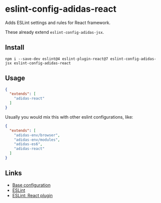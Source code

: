 # eslint-config-adidas-react

Adds ESLint settings and rules for React framework.

These already extend `eslint-config-adidas-jsx`.

## Install

```
npm i --save-dev eslint@4 eslint-plugin-react@7 eslint-config-adidas-jsx eslint-config-adidas-react
```

## Usage

```json
{
  "extends": [
    "adidas-react"
  ]
}
```

Usually you would mix this with other eslint configurations, like:

```json
{
  "extends": [
    "adidas-env/browser",
    "adidas-env/modules",
    "adidas-es6",
    "adidas-react"
  ]
}
```

## Links

- [Base configuration](https://tools.adidas-group.com/bitbucket/projects/BWRNPM/repos/pea-linter-configs/browse/packages/eslint-config-es5)
- [ESLint](https://eslint.org/)
- [ESLint: React plugin](https://github.com/yannickcr/eslint-plugin-react)
